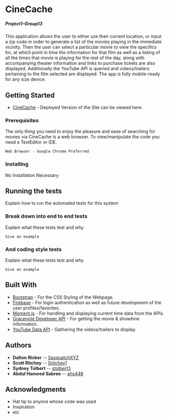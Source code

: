 # CineCache
##### Project1-Group13

This application allows the user to either use their current location, or input a zip code in order to generate a list of the movies playing in the immediate vicinity.  Then the user can select a particular movie to view the specifics for, at which point in time the information for that film as well as a listing of all the times that movie is playing for the rest of the day, along with accompanying theater information and links to purchase tickets are also displayed.  Additionally the YouTube API is queried and videos/trailers pertaining to the film selected are displayed.  The app is fully mobile-ready for any size device.

## Getting Started

* [CineCache](https://stolbert3.github.io/Project1-Group13/) - Deployed Version of the Site can be viewed here. 

### Prerequisites

The only thing you need to enjoy the pleasure and ease of searching for movies via CineCache is a web browser.  To view/manipulate the code you need a TextEditor or IDE.

```
Web Browser - Google Chrome Preferred
```

### Installing

No Installation Necessary

## Running the tests

Explain how to run the automated tests for this system

### Break down into end to end tests

Explain what these tests test and why

```
Give an example
```

### And coding style tests

Explain what these tests test and why

```
Give an example
```

## Built With

* [Bootstrap](http://getbootstrap.com/) - For the CSS Styling of the Webpage.
* [Firebase](https://firebase.google.com/) - For login authentication as well as future development of the user profiles/favorites.
* [Moment.js](https://momentjs.com/) - For handling and displaying current time data from the APIs.
* [Gracenote Developer API](http://developer.tmsapi.com/docs/data_v1_1/Movies/) - For getting the movie & showtime information.
* [YouTube Data API](https://developers.google.com/youtube/v3/) - Gathering the videos/trailers to display.

## Authors

* **Dalton Ricker** -- [SasquatchXYZ](https://github.com/SasquatchXYZ)
* **Scott Ritchey** -- [Sritchey1](https://github.com/Sritchey1)
* **Sydney Tolbert** -- [stolbert3](https://github.com/stolbert3)
* **Abdul Hameed Sabree** -- [ahs448](https://github.com/ahs4448)

## Acknowledgments

* Hat tip to anyone whose code was used
* Inspiration
* etc

